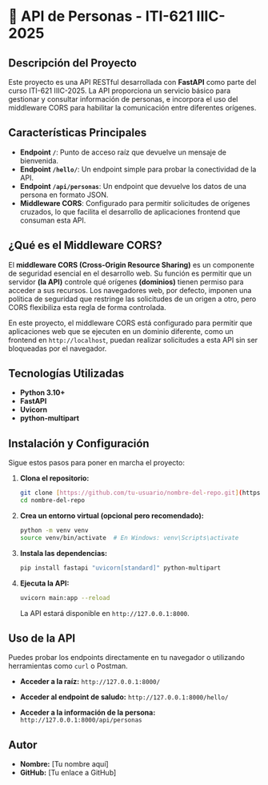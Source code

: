 # 🚀 API de Personas - ITI-621 IIIC-2025

##  Descripción del Proyecto
Este proyecto es una API RESTful desarrollada con **FastAPI** como parte del curso ITI-621 IIIC-2025. La API proporciona un servicio básico para gestionar y consultar información de personas, e incorpora el uso del middleware CORS para habilitar la comunicación entre diferentes orígenes.

##  Características Principales
- **Endpoint `/`**: Punto de acceso raíz que devuelve un mensaje de bienvenida.
- **Endpoint `/hello/`**: Un endpoint simple para probar la conectividad de la API.
- **Endpoint `/api/personas`**: Un endpoint que devuelve los datos de una persona en formato JSON.
- **Middleware CORS**: Configurado para permitir solicitudes de orígenes cruzados, lo que facilita el desarrollo de aplicaciones frontend que consuman esta API.

## ¿Qué es el Middleware CORS?
El **middleware CORS (Cross-Origin Resource Sharing)** es un componente de seguridad esencial en el desarrollo web. Su función es permitir que un servidor **(la API)** controle qué orígenes **(dominios)** tienen permiso para acceder a sus recursos. Los navegadores web, por defecto, imponen una política de seguridad que restringe las solicitudes de un origen a otro, pero CORS flexibiliza esta regla de forma controlada.

En este proyecto, el middleware CORS está configurado para permitir que aplicaciones web que se ejecuten en un dominio diferente, como un frontend en `http://localhost`, puedan realizar solicitudes a esta API sin ser bloqueadas por el navegador.

##  Tecnologías Utilizadas
- **Python 3.10+**
- **FastAPI**
- **Uvicorn**
- **python-multipart**

##  Instalación y Configuración
Sigue estos pasos para poner en marcha el proyecto:

1.  **Clona el repositorio:**
    ```bash
    git clone [https://github.com/tu-usuario/nombre-del-repo.git](https://github.com/tu-usuario/nombre-del-repo.git)
    cd nombre-del-repo
    ```

2.  **Crea un entorno virtual (opcional pero recomendado):**
    ```bash
    python -m venv venv
    source venv/bin/activate  # En Windows: venv\Scripts\activate
    ```

3.  **Instala las dependencias:**
    ```bash
    pip install fastapi "uvicorn[standard]" python-multipart
    ```

4.  **Ejecuta la API:**
    ```bash
    uvicorn main:app --reload
    ```
    La API estará disponible en `http://127.0.0.1:8000`.

##  Uso de la API
Puedes probar los endpoints directamente en tu navegador o utilizando herramientas como `curl` o Postman.

- **Acceder a la raíz:**
    `http://127.0.0.1:8000/`

- **Acceder al endpoint de saludo:**
    `http://127.0.0.1:8000/hello/`

- **Acceder a la información de la persona:**
    `http://127.0.0.1:8000/api/personas`

##  Autor
- **Nombre:** [Tu nombre aquí]
- **GitHub:** [Tu enlace a GitHub]
